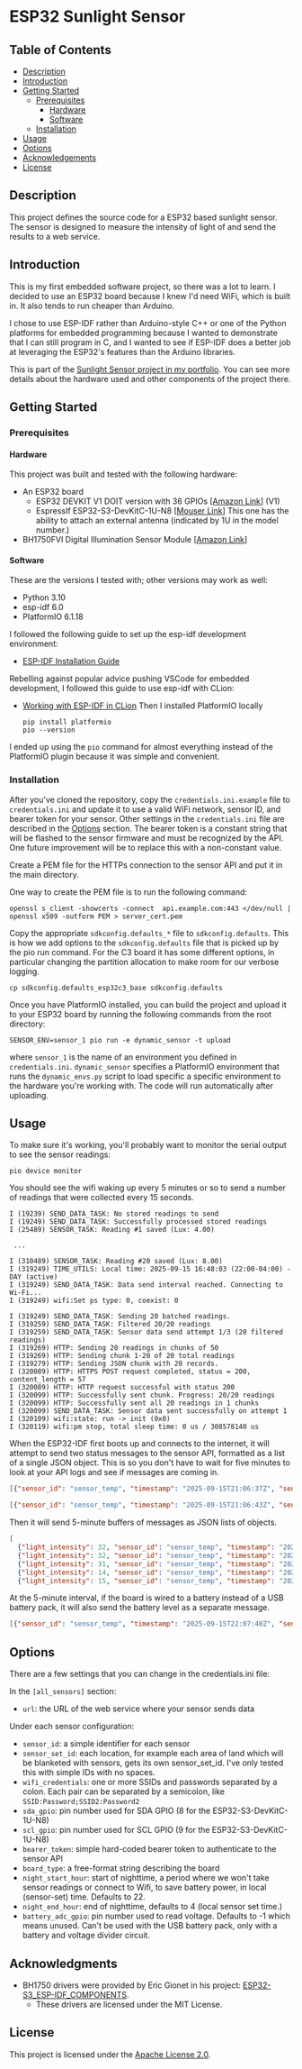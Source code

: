 # ESP32 Sunlight Sensor

## Table of Contents

- [Description](#description)
- [Introduction](#introduction)
- [Getting Started](#getting-started)
  - [Prerequisites](#prerequisites)
    - [Hardware](#hardware)
    - [Software](#software)
  - [Installation](#installation)
- [Usage](#usage)
- [Options](#options)
- [Acknowledgements](#acknowledgements)
- [License](#license)

## Description

This project defines the source code for a ESP32 based sunlight sensor. The sensor is designed to measure the intensity of light of and send the results to a web service.

## Introduction

This is my first embedded software project, so there was a lot to learn.  I decided to use an ESP32 board because I knew I'd need WiFi, which is built in.  It also tends to run cheaper than Arduino.

I chose to use ESP-IDF rather than Arduino-style C++ or one of the Python platforms for embedded programming because I wanted to demonstrate that I can still program in C, and I wanted to see if ESP-IDF does a better job at leveraging the ESP32's features than the Arduino libraries.

This is part of the [Sunlight Sensor project in my portfolio](https://kden.github.io/sunlight-sensor/).  You can see more details about the hardware used and other components of the project there.

## Getting Started

### Prerequisites

#### Hardware

This project was built and tested with the following hardware:

- An ESP32 board
  - ESP32 DEVKIT V1 DOIT version with 36 GPIOs [[Amazon Link](https://www.amazon.com/dp/B084KWNMM4)] (V1) 
  - EspressIf ESP32-S3-DevKitC-1U-N8 [[Mouser Link](https://www.mouser.com/ProductDetail/Espressif-Systems/ESP32-S3-DevKitC-1U-N8?qs=Li%252BoUPsLEnt6p%252BOu3d2jKw%3D%3D&countryCode=US&currencyCode=USD)]  This one has the ability to attach an external antenna (indicated by 1U in the model number.)
- BH1750FVI Digital Illumination Sensor Module [[Amazon Link](https://www.amazon.com/gp/product/B09KGXD7C2/)]

#### Software

These are the versions I tested with; other versions may work as well:

- Python 3.10
- esp-idf 6.0 
- PlatformIO 6.1.18

I followed the following guide to set up the esp-idf development environment:

- [ESP-IDF Installation Guide](https://docs.espressif.com/projects/esp-idf/en/stable/esp32/get-started/index.html)

Rebelling against popular advice pushing VSCode for embedded development, I followed this guide to use esp-idf with CLion:

- [Working with ESP-IDF in CLion](https://developer.espressif.com/blog/clion/)
  Then I installed PlatformIO locally
  
  ```shell
  pip install platformio
  pio --version
  ```

I ended up using the `pio` command for almost everything instead of the PlatformIO plugin because it was simple and convenient.

### Installation

After you've cloned the repository, copy the `credentials.ini.example` file
to `credentials.ini` and update it to use a valid WiFi network, sensor ID, and bearer token  for your sensor.  Other settings in the `credentials.ini` file are described in the [Options](#options) section. The bearer token is a constant string that will be flashed to the sensor firmware and must be recognized by the API.  One future improvement will be to replace this with a non-constant value.

Create a PEM file for the HTTPs connection to the sensor API and put it in the main directory.

One way to create the PEM file is to run the following command:

```shell
openssl s_client -showcerts -connect  api.example.com:443 </dev/null | openssl x509 -outform PEM > server_cert.pem
```

Copy the appropriate `sdkconfig.defaults_*` file to `sdkconfig.defaults`.  This is how we add options to the `sdkconfig.defaults` file that is picked up by the pio run command.  For the C3 board it has some different options, in particular changing the partition allocation to make room for our verbose logging.

```shell
cp sdkconfig.defaults_esp32c3_base sdkconfig.defaults
```

Once you have PlatformIO installed, you can build the project and upload it to your ESP32
board by running the following commands from the root directory:

```shell
SENSOR_ENV=sensor_1 pio run -e dynamic_sensor -t upload
```

where `sensor_1` is the name of an environment you defined in `credentials.ini`.
`dynamic_sensor` specifies a PlatformIO environment that runs the `dynamic_envs.py` script to 
load specific a specific environment to the hardware you're working with.
The code will run automatically after uploading.

## Usage

To make sure it's working, you'll probably want to monitor the serial output to see the sensor readings:

```shell
pio device monitor
```

You should see the wifi waking up every 5 minutes or so to send a number of readings that were collected every 15 seconds.

```
I (19239) SEND_DATA_TASK: No stored readings to send
I (19249) SEND_DATA_TASK: Successfully processed stored readings
I (25489) SENSOR_TASK: Reading #1 saved (Lux: 4.00)

 ... 

I (310489) SENSOR_TASK: Reading #20 saved (Lux: 8.00)
I (319249) TIME_UTILS: Local time: 2025-09-15 16:48:03 (22:00-04:00) - DAY (active)
I (319249) SEND_DATA_TASK: Data send interval reached. Connecting to Wi-Fi...
I (319249) wifi:Set ps type: 0, coexist: 0

I (319249) SEND_DATA_TASK: Sending 20 batched readings.
I (319259) SEND_DATA_TASK: Filtered 20/20 readings
I (319259) SEND_DATA_TASK: Sensor data send attempt 1/3 (20 filtered readings)
I (319269) HTTP: Sending 20 readings in chunks of 50
I (319269) HTTP: Sending chunk 1-20 of 20 total readings
I (319279) HTTP: Sending JSON chunk with 20 records.
I (320089) HTTP: HTTPS POST request completed, status = 200, content_length = 57
I (320089) HTTP: HTTP request successful with status 200
I (320099) HTTP: Successfully sent chunk. Progress: 20/20 readings
I (320099) HTTP: Successfully sent all 20 readings in 1 chunks
I (320099) SEND_DATA_TASK: Sensor data sent successfully on attempt 1
I (320109) wifi:state: run -> init (0x0)
I (320119) wifi:pm stop, total sleep time: 0 us / 308578140 us
```

When the ESP32-IDF first boots up and connects to the internet, it will attempt to send two status messages to 
the sensor API, formatted as a list of a single JSON object.  This is so you don't have to wait for five minutes to look at your API logs and see if messages are coming in.

```json
[{"sensor_id": "sensor_temp", "timestamp": "2025-09-15T21:06:37Z", "sensor_set_id": "temp", "status": "[boot] wifi connected to Wifi42 IP 10.0.4.71 -47dBm", "commit_sha": "7094935", "commit_timestamp": "2025-09-13 23:07:38 -0500"}]
```

```json
[{"sensor_id": "sensor_temp", "timestamp": "2025-09-15T21:06:43Z", "sensor_set_id": "temp", "status": "[boot] ntp set 2025-09-15 21:06:43 (UTC) / 16:06:43 (local) [valid: yes]", "commit_sha": "7094935", "commit_timestamp": "2025-09-13 23:07:38 -0500"}]
```

Then it will send 5-minute buffers of messages as JSON lists of objects.

```json
[
  {"light_intensity": 32, "sensor_id": "sensor_temp", "timestamp": "2025-09-15T21:57:42Z", "sensor_set_id": "temp"}, 
  {"light_intensity": 32, "sensor_id": "sensor_temp", "timestamp": "2025-09-15T21:57:57Z", "sensor_set_id": "temp"}, 
  {"light_intensity": 31, "sensor_id": "sensor_temp", "timestamp": "2025-09-15T21:58:12Z", "sensor_set_id": "temp"}, 
  {"light_intensity": 14, "sensor_id": "sensor_temp", "timestamp": "2025-09-15T21:58:27Z", "sensor_set_id": "temp"}, 
  {"light_intensity": 15, "sensor_id": "sensor_temp", "timestamp": "2025-09-15T21:58:42Z", "sensor_set_id": "temp"}]
```

At the 5-minute interval, if the board is wired to a battery instead of a USB battery pack, it will also send the battery level as a separate message.

```json
[{"sensor_id": "sensor_temp", "timestamp": "2025-09-15T22:07:40Z", "sensor_set_id": "temp", "status": "[boot] battery", "battery_voltage": 4.01800012588501, "battery_percent": 100, "wifi_dbm": -47, "commit_sha": "7094935", "commit_timestamp": "2025-09-13 23:07:38 -0500"}]
```

## Options

There are a few settings that you can change in the credentials.ini file:

In the `[all_sensors]` section:

- `url`: the URL of the web service where your sensor sends data

Under each sensor configuration:

- `sensor_id`: a simple identifier for each sensor
- `sensor_set_id`: each location, for example each area of land which will be blanketed with sensors, gets its own sensor_set_id.  I've only tested this with simple IDs with no spaces.
- `wifi_credentials`: one or more SSIDs and passwords separated by a colon.  Each pair can be separated by a semicolon, like `SSID:Password;SSID2:Password2`
- `sda_gpio`: pin number used for SDA GPIO (8 for the ESP32-S3-DevKitC-1U-N8)
- `scl_gpio`: pin number used for SCL GPIO (9 for the ESP32-S3-DevKitC-1U-N8) 
- `bearer_token`: simple hard-coded bearer token to authenticate to the sensor API
- `board_type`: a free-format string describing the board
- `night_start_hour`: start of nighttime, a period where we won't take sensor readings or connect to Wifi, to save battery power, in local (sensor-set) time.  Defaults to 22.
- `night_end_hour`: end of nighttime, defaults to 4 (local sensor set time.)
- `battery_adc_gpio`: pin number used to read voltage.  Defaults to -1 which means unused.  Can't be used with the USB battery pack, only with a battery and voltage divider circuit.

## Acknowledgments

- BH1750 drivers were provided by Eric Gionet in his project: [ESP32-S3_ESP-IDF_COMPONENTS](https://github.com/K0I05/ESP32-S3_ESP-IDF_COMPONENTS).
  - These drivers are licensed under the MIT License.

## License

This project is licensed under the [Apache License 2.0](https://www.apache.org/licenses/LICENSE-2.0).
